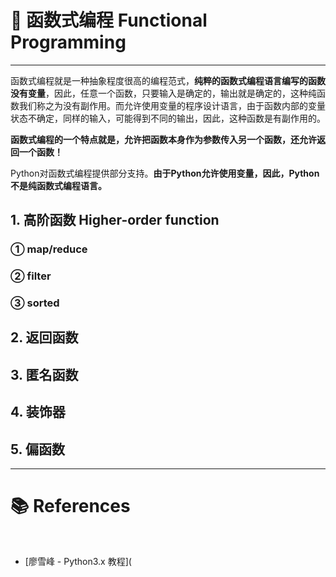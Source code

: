 # 🥫 函数式编程 Functional Programming

---

函数式编程就是一种抽象程度很高的编程范式，**纯粹的函数式编程语言编写的函数没有变量**，因此，任意一个函数，只要输入是确定的，输出就是确定的，这种纯函数我们称之为没有副作用。而允许使用变量的程序设计语言，由于函数内部的变量状态不确定，同样的输入，可能得到不同的输出，因此，这种函数是有副作用的。

**函数式编程的一个特点就是，允许把函数本身作为参数传入另一个函数，还允许返回一个函数！**

Python对函数式编程提供部分支持。**由于Python允许使用变量，因此，Python不是纯函数式编程语言。**

## 1. 高阶函数 Higher-order function

### ① map/reduce

### ② filter

### ③ sorted



## 2. 返回函数

## 3. 匿名函数

## 4. 装饰器

## 5. 偏函数



---



# 📚 References

<br>

- [廖雪峰 - Python3.x 教程](
